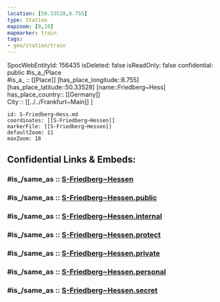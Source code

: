 ```yaml
---
location: [50.33528,8.755] 
type: Station 
mapzoom: [8,18] 
mapmarker: train 
tags:
- geo/station/train
---
```

SpocWebEntityId: 156435
isDeleted: false
isReadOnly: false
confidential: public
#is_a_/Place  
#is_a_ :: [[Place]] 
[has_place_longitude::8.755] 
[has_place_latitude::50.33528] 
[name::Friedberg~Hess] 
has_place_country:: [[Germany]]  
City :: [[../../Frankfurt~Main]] ] 


```leaflet
id: S-Friedberg~Hess.md
coordinates: [[S-Friedberg~Hessen]] 
markerFile: [[S-Friedberg~Hessen]] 
defaultZoom: 11 
maxZoom: 18
```


## Confidential Links & Embeds: 

### #is_/same_as :: [S-Friedberg~Hessen](/_Standards/Earth/Continent/Europe/Europe~Central/Germany/Germany~West/Hessen/counties~Hessen/Frankfurt~Main/Stations-FFM~S/S-Friedberg~Hessen.md) 

### #is_/same_as :: [S-Friedberg~Hessen.public](/_public/Earth/Continent/Europe/Europe~Central/Germany/Germany~West/Hessen/counties~Hessen/Frankfurt~Main/Stations-FFM~S/S-Friedberg~Hessen.public.md) 

### #is_/same_as :: [S-Friedberg~Hessen.internal](/_internal/Earth/Continent/Europe/Europe~Central/Germany/Germany~West/Hessen/counties~Hessen/Frankfurt~Main/Stations-FFM~S/S-Friedberg~Hessen.internal.md) 

### #is_/same_as :: [S-Friedberg~Hessen.protect](/_protect/Earth/Continent/Europe/Europe~Central/Germany/Germany~West/Hessen/counties~Hessen/Frankfurt~Main/Stations-FFM~S/S-Friedberg~Hessen.protect.md) 

### #is_/same_as :: [S-Friedberg~Hessen.private](/_private/Earth/Continent/Europe/Europe~Central/Germany/Germany~West/Hessen/counties~Hessen/Frankfurt~Main/Stations-FFM~S/S-Friedberg~Hessen.private.md) 

### #is_/same_as :: [S-Friedberg~Hessen.personal](/_personal/Earth/Continent/Europe/Europe~Central/Germany/Germany~West/Hessen/counties~Hessen/Frankfurt~Main/Stations-FFM~S/S-Friedberg~Hessen.personal.md) 

### #is_/same_as :: [S-Friedberg~Hessen.secret](/_secret/Earth/Continent/Europe/Europe~Central/Germany/Germany~West/Hessen/counties~Hessen/Frankfurt~Main/Stations-FFM~S/S-Friedberg~Hessen.secret.md)

